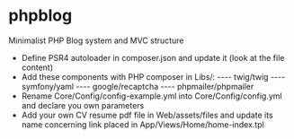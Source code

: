 # phpblog
Minimalist PHP Blog system and MVC structure
- Define PSR4 autoloader in composer.json and update it (look at the file content)
- Add these components with PHP composer in Libs/: 
---- twig/twig
---- symfony/yaml
---- google/recaptcha
---- phpmailer/phpmailer
- Rename Core/Config/config-example.yml into Core/Config/config.yml and declare you own parameters
- Add your own CV resume pdf file in Web/assets/files and update its name concerning link placed in App/Views/Home/home-index.tpl

